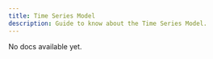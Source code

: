 ```yaml
---
title: Time Series Model
description: Guide to know about the Time Series Model.
---
```


No docs available yet.